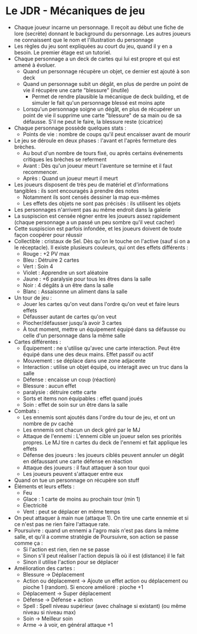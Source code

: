 # Le JDR - Mécaniques de jeu

+ Chaque joueur incarne un personnage. Il reçoit au début une fiche de lore (secrète) donnant le background du personnage. Les autres joueurs ne connaissent que le nom et l'illustration du personnage
+ Les règles du jeu sont expliquées au court du jeu, quand il y en a besoin. Le premier étage est un tutoriel.
+ Chaque personnage a un deck de cartes qui lui est propre et qui est amené à évoluer.
	+ Quand un personnage récupère un objet, ce dernier est ajouté à son deck
	+ Quand un personnage subit un dégât, en plus de perdre un point de vie il récupère une carte "blessure" (inutile)
		+ Permet de rendre plausible la mécanique de deck building, et de simuler le fait qu'un personnage blessé est moins apte
	+ Lorsqu'un personnage soigne un dégât, en plus de récupérer un point de vie il supprime une carte "blessure" de sa main ou de sa défausse. S'il ne peut le faire, la blessure reste (cicatrice)
+ Chaque personnage possède quelques stats :
	+ Points de vie : nombre de coups qu'il peut encaisser avant de mourir
+ Le jeu se déroule en deux phases : l'avant et l'après fermeture des brèches.
	+ Au bout d'un nombre de tours fixé, ou après certains événements critiques les brèches se referment
	+ Avant : Dès qu'un joueur meurt l'aventure se termine et il faut recommencer.
	+ Après : Quand un joueur meurt il meurt
+ Les joueurs disposent de très peu de matériel et d'informations tangibles : ils sont encouragés à prendre des notes
	+ Notamment ils sont censés dessiner la map eux-mêmes
	+ Les effets des objets ne sont pas précisés : ils utilisent les objets
+ Les personnages n'arrivent pas au même endroit dans la galerie
+ La suspiscion est censée régner entre les joueurs assez rapidement (chaque personnage a un passé un peu sombre qu'il veut cacher)
+ Cette suspiscion est parfois infondée, et les joueurs doivent de toute façon coopérer pour réussir
+ Collectible : cristaux de Sel. Dès qu'on le touche on l'active (sauf si on a le réceptacle). Il existe plusieurs couleurs, qui ont des effets différents :
	+ Rouge : +2 PV max
	+ Bleu : Détruire 2 cartes
	+ Vert : Soin 4
	+ Violet : Apprendre un sort aléatoire
	+ Jaune : +6 paralysie pour tous les êtres dans la salle
	+ Noir : 4 dégâts à un être dans la salle
	+ Blanc : Assaisonne un aliment dans la salle
+ Un tour de jeu :
	+ Jouer les cartes qu'on veut dans l'ordre qu'on veut et faire leurs effets
	+ Défausser autant de cartes qu'on veut
	+ Piocher/défausser jusqu'à avoir 3 cartes
	+ À tout moment, mettre un équipement équipé dans sa défausse ou celle d'un personnage dans la même salle
+ Cartes différentes :
	+ Équipement : ne s'utilise qu'avec une carte interaction. Peut être équipé dans une des deux mains. Effet passif ou actif
	+ Mouvement : se déplace dans une zone adjacente
	+ Interaction : utilise un objet équipé, ou interagit avec un truc dans la salle
	+ Défense : encaisse un coup (réaction)
	+ Blessure : aucun effet
	+ paralysie : détruire cette carte
	+ Sorts et items non équipables : effet quand joués
	+ Soin : effet de soin sur un être dans la salle
+ Combats :
	+ Les ennemis sont ajoutés dans l'ordre du tour de jeu, et ont un nombre de pv caché
	+ Les ennemis ont chacun un deck géré par le MJ
	+ Attaque de l'ennemi : L'ennemi cible un joueur selon ses priorités propres. Le MJ tire n cartes du deck de l'ennemi et fait applique les effets
	+ Défense des joueurs : les joueurs ciblés peuvent annuler un dégât en défaussant une carte défense en réaction
	+ Attaque des joueurs : il faut attaquer à son tour quoi
	+ Les joueurs peuvent s'attaquer entre eux
+ Quand on tue un personnage on récupère son stuff
+ Éléments et leurs effets :
	+ Feu
	+ Glace : 1 carte de moins au prochain tour (min 1)
	+ Électricité
	+ Vent : peut se déplacer en même temps
+ On peut attaquer à main nue (attaque 1). On tire une carte ennemie et si ce n'est pas ne rien faire l'attaque rate.
+ Poursuivre : quand un ennemi a l'agro mais n'est pas dans la même salle, et qu'il a comme stratégie de Poursuivre, son action se passe comme ça :
	+ Si l'action est rien, rien ne se passe
	+ Sinon s'il peut réaliser l'action depuis là où il est (distance) il le fait
	+ Sinon il utilise l'action pour se déplacer
+ Amélioration des cartes :
	+ Blessure -> Déplacement
	+ Action ou déplacement -> Ajoute un effet action ou déplacement ou pioche 1 (random). Si encore amélioré : pioche +1
	+ Déplacement -> Super déplacement
	+ Défense -> Défense + action
	+ Spell : Spell niveau supérieur (avec chaînage si existant) (ou même niveau si niveau max)
	+ Soin -> Meilleur soin
	+ Arme -> à voir, en général attaque +1